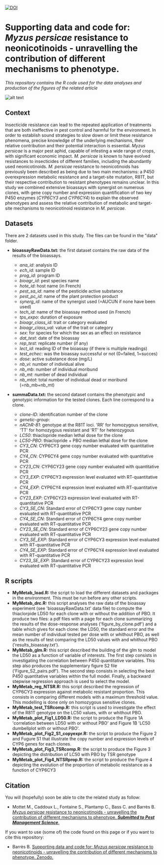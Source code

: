 [![DOI](https://zenodo.org/badge/DOI/10.5281/zenodo.10960421.svg)](https://doi.org/10.5281/zenodo.10960421)

# Supporting data and code for: *Myzus persicae* resistance to neonicotinoids - unravelling the contribution of different mechanisms to phenotype.
*This repository contains the R code used for the data analyses and production of the figures of the related article*

![alt text](https://db3pap005files.storage.live.com/y4mDlIdRciVaiIk5fs2Dl1bMvduiUuhuSt5MaPMCfoKs6iG_Wv1pzwiD5bzqd8Cc0khCc3R2vKX_Dy0G7SA_ZAKBkK7Z6ErM82rmN0PBrGVhi5J_X1MgkOaWnPbpG-9XsdJlQBP_EH7NkxoujphX2IPsmmx_-znhZq-RUVToP9UaiIKUqIxeI-bNseRTtwMZXvy?width=1584&height=588&cropmode=none)


## Context
Insecticide resistance can lead to the repeated application of treatments that are both ineffective in pest control and harmful for the environment. In order to establish sound strategies to slow down or limit these resistance phenomena, precise knowledge of the underlying mechanisms, their relative contribution and their potential interaction is essential. *Myzus persicae* is a major pest aphid, capable of infesting a wide range of crops, with significant economic impact. *M. persicae* is known to have evolved resistances to insecticides of different families, including the abundantly used neonicotinoids. *M. persicae* resistance to neonicotinoids has previously been described as being due to two main mechanisms: a P450 overexpression metabolic resistance and a target-site mutation, R81T, but their respective contribution to resistant phenotypes remains unclear. In this study we combined extensive bioassays with synergist on numerous clones, with gene copy number and expression quantification of two key P450 enzymes (*CYP6CY3* and *CYP6CY4*) to explain the observed phenotypes and assess the relative contribution of metabolic and target-site mechanisms to neonicotinoid resistance in *M. persicae*.


## Datasets
There are 2 datasets used in this study. The files can be found in the "data" folder. 

+ **bioassayRawData.txt:** the first dataset contains the raw data of the results of the bioassays. 
  + *ana_id*: analysis ID
  + *ech_id*: sample ID
  + *prog_id*: program ID
  + *bioagr_id*: pest species name
  + *hote_id*: host name (in French)
  + *pest_sa_id*: name of the pesticide active substance
  + *pest_pc_id*: name of the plant protection product
  + *synerg_id*: name of the synergist used (=AUCUN if none have been used)
  + *tech_id*: name of the bioassay method used (in French)
  + *tps_expo*: duration of exposure
  + *bioagr_class_id*: trait or category evaluated
  + *bioagr_class_val*: value of the trait or category
  + *sex*: for species for which the sex as an effect on resistance
  + *dat_test*: date of the bioassay
  + *rep_test*: replicate number (if any)
  + *lect_id*: reading ID of the bioassay (if there is multiple readings)
  + *test_echec*: was the bioassay successful or not (0=failed, 1=succes)
  + *dose*: active substance dose (mg/L)
  + *nb_vi*: number of individual alive
  + *nb_mb*: number of individual moribund
  + *nb_mt*: number of dead individual
  + *nb_mtot*: total number of individual dead or moribund (=nb_mb+nb_mt)

+ **summaData.txt:** the second dataset contains the phenotypic and genotypic information for the tested clones. Each line correspond to a clone. 
  + *clone-ID*: identification number of the clone
  + *genetic-group*: 
  + *nAChR-81*: genotype at the R81T loci. 'RR' for homozygous sensitive, 'TT' for homozygous resistant and 'RT' for heterozygous
  + *LC50*: thiaclopride median lethal dose for the clone
  + *LC50-PBO*: thiaclopride + PBO median lethal dose for the clone
  + *CY3_CN*: CYP6CY3 gene copy number evaluated with quantitative PCR
  + *CY4_CN*: CYP6CY4 gene copy number evaluated with quantitative PCR
  + *CY23_CN*: CYP6CY23 gene copy number evaluated with quantitative PCR
  + *CY3_EXP*: CYP6CY3 expression level evaluated with RT-quantitative PCR
  + *CY4_EXP*: CYP6CY4 expression level evaluated with RT-quantitative PCR
  + *CY23_EXP*: CYP6CY23 expression level evaluated with RT-quantitative PCR
  + *CY3_SE_CN*: Standard error of CYP6CY3 gene copy number evaluated with RT-quantitative PCR
  + *CY4_SE_CN*: Standard error of CYP6CY4 gene copy number evaluated with RT-quantitative PCR
  + *CY23_SE_CN*: Standard error of CYP6CY23 gene copy number evaluated with RT-quantitative PCR
  + *CY3_SE_EXP*: Standard error of CYP6CY3 expression level evaluated with RT-quantitative PCR
  + *CY4_SE_EXP*: Standard error of CYP6CY4 expression level evaluated with RT-quantitative PCR
  + *CY23_SE_EXP*: Standard error of CYP6CY23 expression level evaluated with RT-quantitative PCR


## R scripts
+ **MyMetab_load.R:** the script to load the different datasets and packages in the environment. This must be run before any other scripts. 
+ **MyMetab_drc.R:** this script analyses the raw data of the bioassay experiment (see 'bioassayRawData.txt' data file) to compute the thiaclorpide LD50 for each clone with or without the addition of PBO. It produce two files: a pdf files with a page for each clone summarizing the results of the dose-response analyses ('figure_by_clone.pdf') and a table which gives for each clone: the LD50, the standard error and the mean number of individual tested per dose with or whithout PBO, as well as the results of test comparing the LD50 values with and whithout PBO ('results_bioassay.txt').
+ **MyMetab_glm.R:** this script described the building of the glm to model the LD50 as a function of variable of interests. The first step consists in investigating the correlation between P450 quantitative variables. This step also produces the supplementary figure S2 file ('Figure_S2_pairs.pdf'). The second step consists in selecting the best P450 quantitative variables within the full model. Finally, a backward stepwise regression approach is used to select the model. 
+ **MyMetab_reg_NTSR.R:** this script described the regression of CYP6CY3 expression against metabolic resistant proportion. This consists in comparing different models with a maximum threshold value. This modelling is done only on homozygous sensitive clones. 
+ **MyMetab_test_TSRcomp.R:** this script is used to investigate the effect of the R81T genotype on the LC50 values, with or whithout PBO. 
+ **MyMetab_plot_Fig1_LD50.R:** the script to produce the Figure 1A 'correlation between LD50 with or without PBO' and Figure 1B 'LC50 dumbellplot with or without PBO'. 
+ **MyMetab_plot_Fig2_S1_copyexpr.R:** the script to produce the Figure 2 and Fugure S1 that illustrate the copy number and expression levels of CYP6 genes for each clones. 
+ **MyMetab_plot_Fig3_TSRcomp.R:** the script to produce the Figure 3 depicting the distribution of LC50 with PBO by TSR genotype
+ **MyMetab_plot_Fig4_NTSRprop.R:** the script to produce the Figure 4 depicting the evolution of the proportion of metabolic resistance as a function of CYP6CY3


## Citation
You will (hopefully) soon be able to cite the related study as follow: 
+ Mottet M., Caddoux L., Fontaine S., Plantamp C., Bass C. and Barrès B. [*Myzus persicae* resistance to neonicotinoids - unravelling the contribution of different mechanisms to phenotype. ***Submitted to Pest Management Science***.](https://)
 

If you want to use (some of) the code found on this page or if you want to cite this repository: 
+ Barrès B. [Supporting data and code for: *Myzus persicae* resistance to neonicotinoids - unravelling the contribution of different mechanisms to phenotype. Zenodo.](https://doi.org/10.5281/zenodo.10960421)